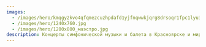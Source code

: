 ```yaml
---
images:
  - /images/hero/kmqgy2kvo4qfqmezcuzhpdafd1yjfnqwwkjqrg8drsoqr1fpc1lyu34vipq-tjuaikq7iijc1tux3qsxp7pyv_mu.jpg
  - /images/hero/1240х760.jpg
  - /images/hero/1200х800_маэстро.jpg
description: Концерты симфонической музыки и балета в Красноярске и мире
---
```

